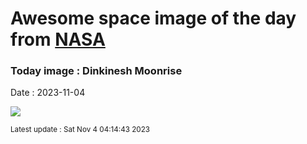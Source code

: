 
# Awesome space image of the day from [NASA](https://api.nasa.gov/)

### Today image : Dinkinesh Moonrise
Date : 2023-11-04

![](https://apod.nasa.gov/apod/image/2311/dinkinesh-firstlook-llorri.png)

<small>Latest update : Sat Nov  4 04:14:43 2023</small>
        